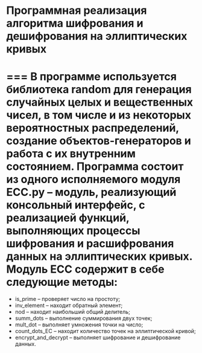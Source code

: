 # Программная реализация алгоритма шифрования и дешифрования на эллиптических кривых
===
В программе используется библиотека random для генерация случайных целых и вещественных чисел, в том числе и из некоторых вероятностных распределений, создание объектов-генераторов и работа с их внутренним состоянием.
Программа состоит из одного исполняемого модуля ECC.py – модуль, реализующий консольный интерфейс, с реализацией функций, выполняющих процессы шифрования и расшифрования данных на эллиптических кривых.
Модуль ECC содержит в себе следующие методы:
===
-	is_prime – проверяет число на простоту;
-	inv_element – находит обратный элемент;
-	nod – находит наибольший общий делитель;
-	summ_dots – выполнение суммирования двух точек;
-	mult_dot – выполняет умножения точки на число;
-	count_dots_EC – находит количество точек на эллиптической кривой; 
-	encrypt_and_decrypt – выполняет шифрование и дешифрование данных.
